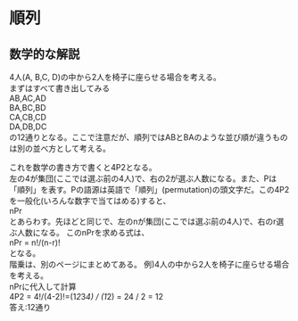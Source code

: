 # 順列

## 数学的な解説
4人(A, B,C, D)の中から2人を椅子に座らせる場合を考える。  
まずはすべて書き出してみる  
AB,AC,AD  
BA,BC,BD  
CA,CB,CD  
DA,DB,DC  
の12通りとなる。ここで注意だが、順列ではABとBAのような並び順が違うものは別の並べ方として考える。  
  
これを数学の書き方で書くと4P2となる。  
左の4が集団(ここでは選ぶ前の4人)で、右の2が選ぶ人数になる。また、Pは「順列」を表す。Pの語源は英語で「順列」(permutation)の頭文字だ。この4P2を一般化(いろんな数字で当てはめる)すると、  
nPr  
とあらわす。先ほどと同じで、左のnが集団(ここでは選ぶ前の4人)で、右のr選ぶ人数になる。 このnPrを求める式は、  
nPr = n!/(n-r)!  
となる。  
階乗は、別のページにまとめてある。
例)4人の中から2人を椅子に座らせる場合を考える。  
nPrに代入して計算  
4P2 = 4!/(4-2)!=(1*2*3*4) / (1*2) = 24 / 2 = 12  
答え:12通り  
